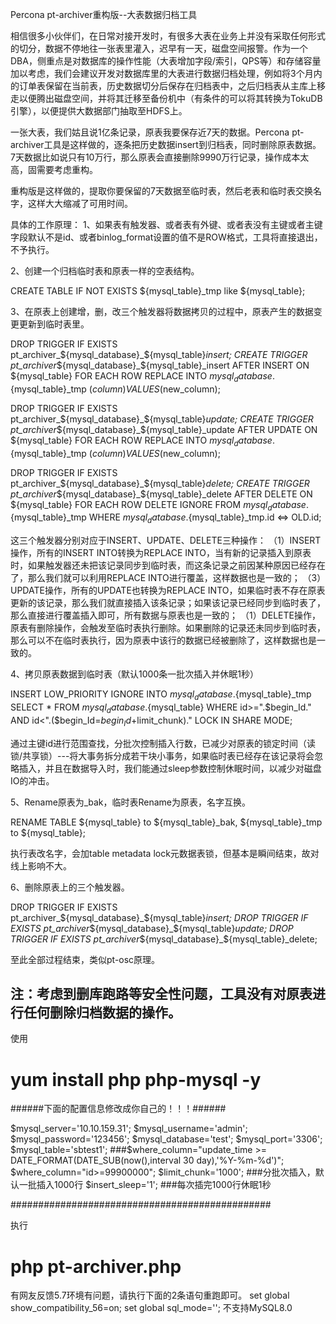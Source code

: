 Percona pt-archiver重构版--大表数据归档工具

相信很多小伙伴们，在日常对接开发时，有很多大表在业务上并没有采取任何形式的切分，数据不停地往一张表里灌入，迟早有一天，磁盘空间报警。作为一个DBA，侧重点是对数据库的操作性能（大表增加字段/索引，QPS等）和存储容量加以考虑，我们会建议开发对数据库里的大表进行数据归档处理，例如将3个月内的订单表保留在当前表，历史数据切分后保存在归档表中，之后归档表从主库上移走以便腾出磁盘空间，并将其迁移至备份机中（有条件的可以将其转换为TokuDB引擎），以便提供大数据部门抽取至HDFS上。

一张大表，我们姑且说1亿条记录，原表我要保存近7天的数据。Percona pt-archiver工具是这样做的，逐条把历史数据insert到归档表，同时删除原表数据。7天数据比如说只有10万行，那么原表会直接删除9990万行记录，操作成本太高，固需要考虑重构。

重构版是这样做的，提取你要保留的7天数据至临时表，然后老表和临时表交换名字，这样大大缩减了可用时间。

具体的工作原理：
1、如果表有触发器、或者表有外键、或者表没有主键或者主键字段默认不是id、或者binlog_format设置的值不是ROW格式，工具将直接退出，不予执行。

2、创建一个归档临时表和原表一样的空表结构。

CREATE TABLE IF NOT EXISTS ${mysql_table}_tmp like ${mysql_table};


3、在原表上创建增，删，改三个触发器将数据拷贝的过程中，原表产生的数据变更更新到临时表里。

DROP TRIGGER IF EXISTS pt_archiver_${mysql_database}_${mysql_table}_insert;
CREATE TRIGGER pt_archiver_${mysql_database}_${mysql_table}_insert AFTER INSERT 
    ON ${mysql_table} FOR EACH ROW 
    REPLACE INTO ${mysql_database}.${mysql_table}_tmp ($column) VALUES ($new_column);
    
DROP TRIGGER IF EXISTS pt_archiver_${mysql_database}_${mysql_table}_update;
CREATE TRIGGER pt_archiver_${mysql_database}_${mysql_table}_update AFTER UPDATE 
    ON ${mysql_table} FOR EACH ROW 
    REPLACE INTO ${mysql_database}.${mysql_table}_tmp ($column) VALUES ($new_column);
    
DROP TRIGGER IF EXISTS pt_archiver_${mysql_database}_${mysql_table}_delete;
CREATE TRIGGER pt_archiver_${mysql_database}_${mysql_table}_delete AFTER DELETE 
    ON ${mysql_table} FOR EACH ROW 
    DELETE IGNORE FROM ${mysql_database}.${mysql_table}_tmp 
    WHERE ${mysql_database}.${mysql_table}_tmp.id <=> OLD.id;

这三个触发器分别对应于INSERT、UPDATE、DELETE三种操作：
（1）INSERT操作，所有的INSERT INTO转换为REPLACE INTO，当有新的记录插入到原表时，如果触发器还未把该记录同步到临时表，而这条记录之前因某种原因已经存在了，那么我们就可以利用REPLACE INTO进行覆盖，这样数据也是一致的；
（3）UPDATE操作，所有的UPDATE也转换为REPLACE INTO，如果临时表不存在原表更新的该记录，那么我们就直接插入该条记录；如果该记录已经同步到临时表了，那么直接进行覆盖插入即可，所有数据与原表也是一致的；
（1）DELETE操作，原表有删除操作，会触发至临时表执行删除。如果删除的记录还未同步到临时表，那么可以不在临时表执行，因为原表中该行的数据已经被删除了，这样数据也是一致的。

4、拷贝原表数据到临时表（默认1000条一批次插入并休眠1秒）

INSERT LOW_PRIORITY IGNORE INTO ${mysql_database}.${mysql_table}_tmp 
SELECT * FROM ${mysql_database}.${mysql_table} WHERE id>=".$begin_Id."
 AND id<".($begin_Id=$begin_Id+$limit_chunk)." LOCK IN SHARE MODE;


通过主键id进行范围查找，分批次控制插入行数，已减少对原表的锁定时间（读锁/共享锁）---将大事务拆分成若干块小事务，如果临时表已经存在该记录将会忽略插入，并且在数据导入时，我们能通过sleep参数控制休眠时间，以减少对磁盘IO的冲击。

5、Rename原表为_bak，临时表Rename为原表，名字互换。

RENAME TABLE ${mysql_table} to ${mysql_table}_bak, ${mysql_table}_tmp to ${mysql_table};


执行表改名字，会加table metadata lock元数据表锁，但基本是瞬间结束，故对线上影响不大。

6、删除原表上的三个触发器。

DROP TRIGGER IF EXISTS pt_archiver_${mysql_database}_${mysql_table}_insert;
DROP TRIGGER IF EXISTS pt_archiver_${mysql_database}_${mysql_table}_update;
DROP TRIGGER IF EXISTS pt_archiver_${mysql_database}_${mysql_table}_delete;


至此全部过程结束，类似pt-osc原理。

注：考虑到删库跑路等安全性问题，工具没有对原表进行任何删除归档数据的操作。
--------------------------------------------------------------------------------------------------------------------------------

使用

# yum install php php-mysql -y


######下面的配置信息修改成你自己的！！！######

$mysql_server='10.10.159.31';
$mysql_username='admin'; 
$mysql_password='123456';
$mysql_database='test';
$mysql_port='3306';
$mysql_table='sbtest1';
###$where_column="update_time >= DATE_FORMAT(DATE_SUB(now(),interval 30 day),'%Y-%m-%d')";
$where_column="id>=99900000";
$limit_chunk='1000';     ###分批次插入，默认一批插入1000行
$insert_sleep='1';        ###每次插完1000行休眠1秒


###############################################

执行

# php pt-archiver.php

有网友反馈5.7环境有问题，请执行下面的2条语句重跑即可。 
set global show_compatibility_56=on; 
set global sql_mode=''; 
不支持MySQL8.0


